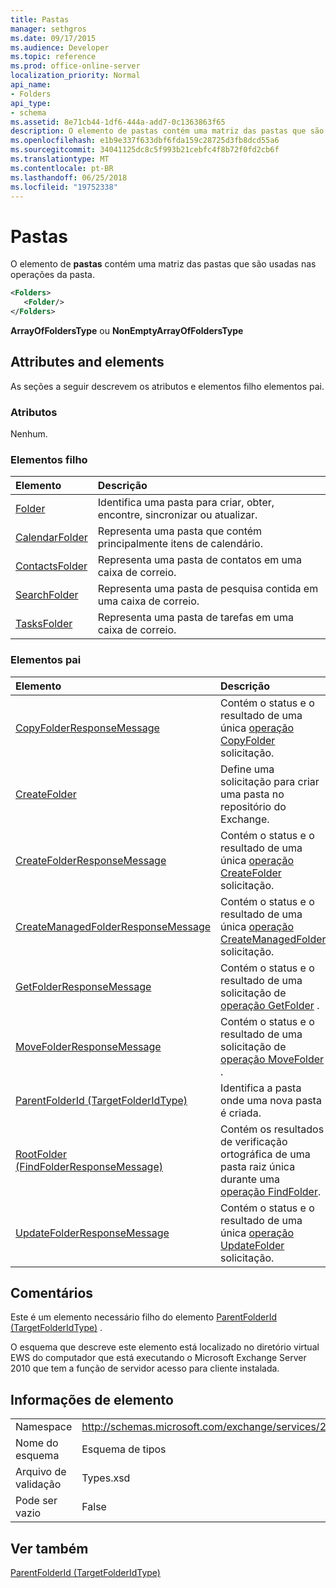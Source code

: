 ```yaml
---
title: Pastas
manager: sethgros
ms.date: 09/17/2015
ms.audience: Developer
ms.topic: reference
ms.prod: office-online-server
localization_priority: Normal
api_name:
- Folders
api_type:
- schema
ms.assetid: 8e71cb44-1df6-444a-add7-0c1363863f65
description: O elemento de pastas contém uma matriz das pastas que são usadas nas operações da pasta.
ms.openlocfilehash: e1b9e337f633dbf6fda159c28725d3fb8dcd55a6
ms.sourcegitcommit: 34041125dc8c5f993b21cebfc4f8b72f0fd2cb6f
ms.translationtype: MT
ms.contentlocale: pt-BR
ms.lasthandoff: 06/25/2018
ms.locfileid: "19752338"
---
```

# <a name="folders"></a>Pastas

O elemento de **pastas** contém uma matriz das pastas que são usadas nas operações da pasta. 
  
```xml
<Folders>
   <Folder/>
</Folders>
```

 **ArrayOfFoldersType** ou **NonEmptyArrayOfFoldersType**
## <a name="attributes-and-elements"></a>Attributes and elements

As seções a seguir descrevem os atributos e elementos filho elementos pai.
  
### <a name="attributes"></a>Atributos

Nenhum.
  
### <a name="child-elements"></a>Elementos filho

|**Elemento**|**Descrição**|
|:-----|:-----|
|[Folder](folder.md) <br/> |Identifica uma pasta para criar, obter, encontre, sincronizar ou atualizar.  <br/> |
|[CalendarFolder](calendarfolder.md) <br/> |Representa uma pasta que contém principalmente itens de calendário.  <br/> |
|[ContactsFolder](contactsfolder.md) <br/> |Representa uma pasta de contatos em uma caixa de correio.  <br/> |
|[SearchFolder](searchfolder.md) <br/> |Representa uma pasta de pesquisa contida em uma caixa de correio.  <br/> |
|[TasksFolder](tasksfolder.md) <br/> |Representa uma pasta de tarefas em uma caixa de correio.  <br/> |
   
### <a name="parent-elements"></a>Elementos pai

|**Elemento**|**Descrição**|
|:-----|:-----|
|[CopyFolderResponseMessage](copyfolderresponsemessage.md) <br/> |Contém o status e o resultado de uma única [operação CopyFolder](copyfolder-operation.md) solicitação.  <br/> |
|[CreateFolder](createfolder.md) <br/> |Define uma solicitação para criar uma pasta no repositório do Exchange.  <br/> |
|[CreateFolderResponseMessage](createfolderresponsemessage.md) <br/> |Contém o status e o resultado de uma única [operação CreateFolder](createfolder-operation.md) solicitação.  <br/> |
|[CreateManagedFolderResponseMessage](createmanagedfolderresponsemessage.md) <br/> |Contém o status e o resultado de uma única [operação CreateManagedFolder](createmanagedfolder-operation.md) solicitação.  <br/> |
|[GetFolderResponseMessage](getfolderresponsemessage.md) <br/> |Contém o status e o resultado de uma solicitação de [operação GetFolder](getfolder-operation.md) .  <br/> |
|[MoveFolderResponseMessage](movefolderresponsemessage.md) <br/> |Contém o status e o resultado de uma solicitação de [operação MoveFolder](movefolder-operation.md) .  <br/> |
|[ParentFolderId (TargetFolderIdType)](parentfolderid-targetfolderidtype.md) <br/> |Identifica a pasta onde uma nova pasta é criada.  <br/> |
|[RootFolder (FindFolderResponseMessage)](rootfolder-findfolderresponsemessage.md) <br/> |Contém os resultados de verificação ortográfica de uma pasta raiz única durante uma [operação FindFolder](findfolder-operation.md).  <br/> |
|[UpdateFolderResponseMessage](updatefolderresponsemessage.md) <br/> |Contém o status e o resultado de uma única [operação UpdateFolder](updatefolder-operation.md) solicitação.  <br/> |
   
## <a name="remarks"></a>Comentários

Este é um elemento necessário filho do elemento [ParentFolderId (TargetFolderIdType)](parentfolderid-targetfolderidtype.md) . 
  
O esquema que descreve este elemento está localizado no diretório virtual EWS do computador que está executando o Microsoft Exchange Server 2010 que tem a função de servidor acesso para cliente instalada.
  
## <a name="element-information"></a>Informações de elemento

|||
|:-----|:-----|
|Namespace  <br/> |http://schemas.microsoft.com/exchange/services/2006/types  <br/> |
|Nome do esquema  <br/> |Esquema de tipos  <br/> |
|Arquivo de validação  <br/> |Types.xsd  <br/> |
|Pode ser vazio  <br/> |False  <br/> |
   
## <a name="see-also"></a>Ver também



[ParentFolderId (TargetFolderIdType)](parentfolderid-targetfolderidtype.md)

